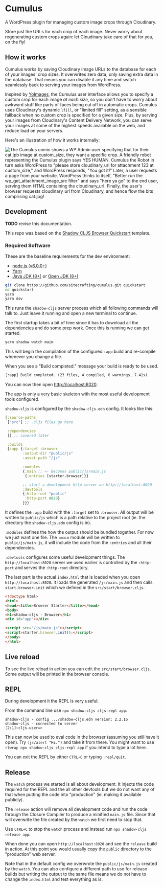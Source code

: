 # Cumulus

A WordPress plugin for managing custom image crops through Cloudinary.

Store just the URLs for each crop of each image. Never worry about regenerating custom crops again: let Cloudinary take care of that for you, on the fly!

## How it works

Cumulus works by saving Cloudinary image URLs to the database for each of your images' crop sizes. It overwrites zero data, only saving extra data in the database. That means you can disable it any time and switch seamlessly back to serving your images from WordPress.

Inspired by [YoImages](https://wordpress.org/plugins/yoimages/), the Cumulus user interface allows you to specify a custom crop for each image _at each size_, so you don't have to worry about awkward stuff like parts of faces being cut off in automatic crops. Cumulus uses Cloudinary's dynamic `lfill`, or "limited fill" setting, as a sensible fallback when no custom crop is specified for a given size. Plus, by serving your images from Cloudinary's Content Delivery Network, you can serve your images at some of the highest speeds available on the web, and reduce load on your servers.

Here's an illustration of how it works internally:

![The Cumulus comic shows a WP Admin user specifying that for their cat.jpb image at custom_size, they want a specific crop. A friendly robot representing the Cumulus plugin says YES HUMAN. Cumulus the Robot in turn asks WordPress to "please store cloudinary_url for attachment 123 at custom_size," and WordPress responds, "You got it!" Later, a user requests a page from your website. WordPress thinks to itself, "Better run the wp_get_attachment_image_src filter" and says "here ya go" to the end user, serving them HTML containing the cloudinary_url. Finally, the user's browser requests cloudinary_url from Cloudinary, and hence flow the bits comprising cat.jpg!](https://raw.githubusercontent.com/sitecrafting/cumulus/main/cumulus-comic.png)

## Development

**TODO** revise this documentation.

This repo was based on the [Shadow CLJS Browser Quickstart](https://github.com/shadow-cljs/quickstart-browser.git) template.

### Required Software

These are the baseline requirements for the dev environment:

- [node.js (v6.0.0+)](https://nodejs.org/en/download/)
- [Yarn](https://yarnpkg.com/)
- [Java JDK (8+)](http://www.oracle.com/technetwork/java/javase/downloads/index.html) or [Open JDK (8+)](http://jdk.java.net/10/)

```bash
git clone https://github.com/sitecrafting/cumulus.git quickstart
cd quickstart
yarn
yarn dev
```

This runs the `shadow-cljs` server process which all following commands will talk to. Just leave it running and open a new terminal to continue.

The first startup takes a bit of time since it has to download all the dependencies and do some prep work. Once this is running we can get started.

```bash
yarn shadow watch main
```

This will begin the compilation of the configured `:app` build and re-compile whenever you change a file.

When you see a "Build completed." message your build is ready to be used.

```txt
[:app] Build completed. (23 files, 4 compiled, 0 warnings, 7.41s)
```

You can now then open [http://localhost:8020](http://localhost:8020).

The app is only a very basic skeleton with the most useful development tools configured.

`shadow-cljs` is configured by the `shadow-cljs.edn` config. It looks like this:

```clojure
{:source-paths
 ["src"] ;; .cljs files go here

 :dependencies
 [] ;; covered later

 :builds
 {:app {:target :browser
        :output-dir "public/js"
        :asset-path "/js"

        :modules
        {:main ;; <- becomes public/js/main.js
         {:entries [starter.browser]}}

        ;; start a development http server on http://localhost:8020
        :devtools
        {:http-root "public"
         :http-port 8020}
        }}}
```

It defines the `:app` build with the `:target` set to `:browser`. All output will be written to `public/js` which is a path relative to the project root (ie. the directory the `shadow-cljs.edn` config is in).

`:modules` defines the how the output should be bundled together. For now we just want one file. The `:main` module will be written to `public/js/main.js`, it will include the code from the `:entries` and all their dependencies.

`:devtools` configures some useful development things. The `http://localhost:8020` server we used earlier is controlled by the `:http-port` and serves the `:http-root` directory.

The last part is the actual `index.html` that is loaded when you open `http://localhost:8020`. It loads the generated `/js/main.js` and then calls `start.browser.init` which we defined in the `src/start/browser.cljs`.

```html
<!doctype html>
<html>
<head><title>Browser Starter</title></head>
<body>
<h1>shadow-cljs - Browser</h1>
<div id="app"></div>

<script src="/js/main.js"></script>
<script>starter.browser.init();</script>
</body>
</html>
```

## Live reload

To see the live reload in action you can edit the `src/start/browser.cljs`. Some output will be printed in the browser console.

## REPL

During development it the REPL is very useful.

From the command line use `npx shadow-cljs cljs-repl app`.

```
shadow-cljs - config .../shadow-cljs.edn version: 2.2.16
shadow-cljs - connected to server
[2:1]~cljs.user=>
```

This can now be used to eval code in the browser (assuming you still have it open). Try `(js/alert "Hi.")` and take it from there. You might want to use `rlwrap npx shadow-cljs cljs-repl app` if you intend to type a lot here.

You can exit the REPL by either `CTRL+C` or typing `:repl/quit`.

## Release

The `watch` process we started is all about development. It injects the code required for the REPL and the all other devtools but we do not want any of that when putting the code into "production" (ie. making it available publicly).

The `release` action will remove all development code and run the code through the Closure Compiler to produce a minified `main.js` file. Since that will overwrite the file created by the `watch` we first need to stop that.

Use `CTRL+C` to stop the `watch` process and instead run `npx shadow-cljs release app`.

When done you can open `http://localhost:8020` and see the `release` build in action. At this point you would usually copy the `public` directory to the "production" web server.

Note that in the default config we overwrote the `public/js/main.js` created by the `watch`. You can also configure a different path to use for release builds but writing the output to the same file means we do not have to change the `index.html` and test everything as is.
